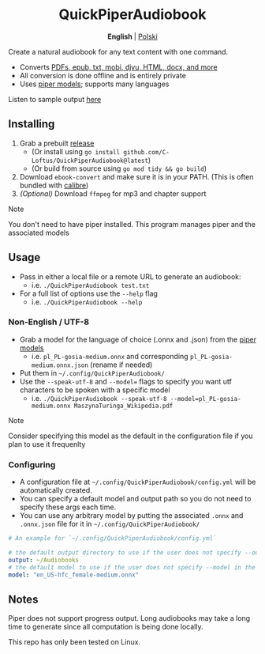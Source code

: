 <center>
<h1>
QuickPiperAudiobook
</h1>
</center>

<p align="center">
  <b> English </b> |
  <a href="./README_PL.md">Polski</a>
</p>


Create a natural audiobook for any text content with one command. 

 - Converts [PDFs, epub, txt, mobi, djvu, HTML, docx, and more](https://manual.calibre-ebook.com/generated/en/ebook-convert.html)
 - All conversion is done offline and is entirely private
 - Uses [piper models](https://rhasspy.github.io/piper-samples/); supports many languages

Listen to sample output [ here ](./examples/)

## Installing

1. Grab a prebuilt [release](https://github.com/C-Loftus/QuickPiperAudiobook/releases/)
    * (Or install using `go install github.com/C-Loftus/QuickPiperAudiobook@latest`)
    * (Or build from source using `go mod tidy && go build`)
2. Download `ebook-convert` and make sure it is in your PATH. (This is often bundled with [calibre](https://calibre-ebook.com/))
3. _(Optional)_ Download `ffmpeg` for mp3 and chapter support 

> [!NOTE]  
> You don't need to have piper installed. This program manages piper and the associated models


## Usage 

* Pass in either a local file or a remote URL to generate an audiobook: 
   * i.e. `./QuickPiperAudiobook test.txt`
* For a full list of options use the `--help` flag
   * i.e. `./QuickPiperAudiobook --help`

### Non-English / UTF-8

* Grab a model for the language of choice (.onnx and .json) from the [piper models](https://rhasspy.github.io/piper-samples/)
  * i.e. `pl_PL-gosia-medium.onnx` and corresponding `pl_PL-gosia-medium.onnx.json` (rename if needed)
* Put them in `~/.config/QuickPiperAudiobook/`
* Use the `--speak-utf-8` and `--model=`  flags to specify you want utf characters to be spoken with a specific model
  * i.e. `./QuickPiperAudiobook --speak-utf-8 --model=pl_PL-gosia-medium.onnx MaszynaTuringa_Wikipedia.pdf`

> [!NOTE]  
> Consider specifying this model as the default in the configuration file if you plan to use it frequenlty

### Configuring

* A configuration file at `~/.config/QuickPiperAudiobook/config.yml` will be automatically created. 
* You can specify a default model and output path so you do not need to specify these args each time.
* You can use any arbitrary model by putting the associated `.onnx` and `.onnx.json` file for it in `~/.config/QuickPiperAudiobook/`


```yml
# An example for `~/.config/QuickPiperAudiobook/config.yml`

# the default output directory to use if the user does not specify --output in the cli args
output: ~/Audiobooks
# the default model to use if the user does not specify --model in the cli args
model: "en_US-hfc_female-medium.onnx"
```

## Notes

Piper does not support progress output. Long audiobooks may take a long time to generate since all computation is being done locally. 

This repo has only been tested on Linux.
